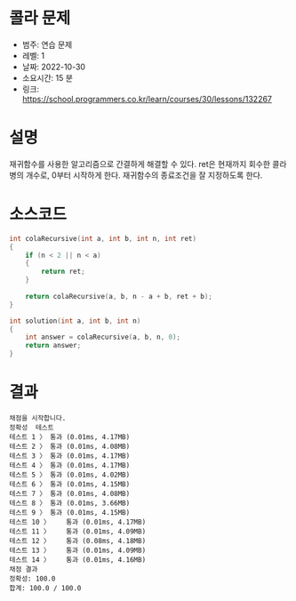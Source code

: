 # 콜라 문제
* 범주: 연습 문제
* 레벨: 1
* 날짜: 2022-10-30
* 소요시간: 15 분
* 링크: https://school.programmers.co.kr/learn/courses/30/lessons/132267

# 설명
재귀함수를 사용한 알고리즘으로 간결하게 해결할 수 있다. ret은 현재까지 회수한 콜라병의 개수로, 0부터 시작하게 한다. 재귀함수의 종료조건을 잘 지정하도록 한다.

# 소스코드
```cpp
int colaRecursive(int a, int b, int n, int ret)
{
    if (n < 2 || n < a)
    {
        return ret;
    }
    
    return colaRecursive(a, b, n - a + b, ret + b);
}

int solution(int a, int b, int n)
{
    int answer = colaRecursive(a, b, n, 0);
    return answer;
}
```

# 결과
```
채점을 시작합니다.
정확성  테스트
테스트 1 〉	통과 (0.01ms, 4.17MB)
테스트 2 〉	통과 (0.01ms, 4.08MB)
테스트 3 〉	통과 (0.01ms, 4.17MB)
테스트 4 〉	통과 (0.01ms, 4.17MB)
테스트 5 〉	통과 (0.01ms, 4.02MB)
테스트 6 〉	통과 (0.01ms, 4.15MB)
테스트 7 〉	통과 (0.01ms, 4.08MB)
테스트 8 〉	통과 (0.01ms, 3.66MB)
테스트 9 〉	통과 (0.01ms, 4.15MB)
테스트 10 〉	통과 (0.01ms, 4.17MB)
테스트 11 〉	통과 (0.01ms, 4.09MB)
테스트 12 〉	통과 (0.08ms, 4.18MB)
테스트 13 〉	통과 (0.01ms, 4.09MB)
테스트 14 〉	통과 (0.01ms, 4.16MB)
채점 결과
정확성: 100.0
합계: 100.0 / 100.0
```